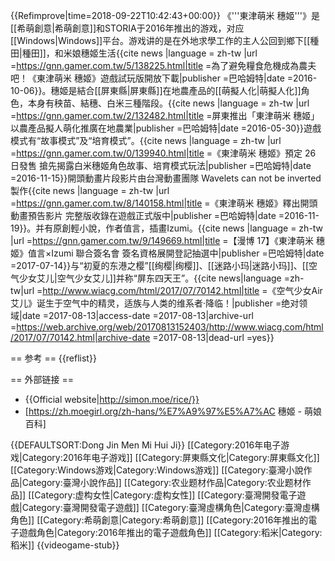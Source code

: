 {{Refimprove|time=2018-09-22T10:42:43+00:00}}
《'''東津萌米 穗姬'''》是[[希萌創意|希萌創意]]和STORIA于2016年推出的游戏，对应[[Windows|Windows]]平台。游戏讲的是在外地求學工作的主人公回到鄉下[[種田|種田]]，和米娘穗姬生活<ref>{{cite news |language = zh-tw |url =https://gnn.gamer.com.tw/5/138225.html|title =為了避免糧食危機成為農夫吧！《東津萌米 穗姬》遊戲試玩版開放下載|publisher =巴哈姆特|date =2016-10-06}}</ref>。穗姬是結合[[屏東縣|屏東縣]]在地農產品的[[萌擬人化|萌擬人化]]角色，本身有秧苗、結穗、白米三種階段。<ref>{{cite news |language = zh-tw |url =https://gnn.gamer.com.tw/2/132482.html|title =屏東推出「東津萌米 穗姬」以農產品擬人萌化推廣在地農業|publisher =巴哈姆特|date =2016-05-30}}</ref>遊戲模式有“故事模式”及“培育模式”。<ref>{{cite news |language = zh-tw |url =https://gnn.gamer.com.tw/0/139940.html|title =《東津萌米 穗姬》預定 26 日發售 搶先揭露白米穗姬角色故事、培育模式玩法|publisher =巴哈姆特|date =2016-11-15}}</ref>開頭動畫片段影片由台灣動畫團隊 Wavelets can not be inverted 製作<ref>{{cite news |language = zh-tw |url =https://gnn.gamer.com.tw/8/140158.html|title =《東津萌米 穗姬》釋出開頭動畫預告影片 完整版收錄在遊戲正式版中|publisher =巴哈姆特|date =2016-11-19}}</ref>。并有原創輕小說，作者值言，插畫Izumi。<ref>{{cite news |language = zh-tw |url =https://gnn.gamer.com.tw/9/149669.html|title =【漫博 17】《東津萌米 穗姬》值言×Izumi 聯合簽名會 簽名資格展開登記抽選中|publisher =巴哈姆特|date =2017-07-14}}</ref>与“初夏的东港之樱”[[绚樱|绚樱]]、[[迷路小玛|迷路小玛]]、[[空气少女艾儿|空气少女艾儿]]并称“屏东四天王”。<ref>{{cite news|language =zh-tw|url =http://www.wiacg.com/html/2017/07/70142.html|title =《空气少女Air艾儿》诞生于空气中的精灵，适族与人类的维系者‧降临！|publisher =绝对领域|date =2017-08-13|access-date =2017-08-13|archive-url =https://web.archive.org/web/20170813152403/http://www.wiacg.com/html/2017/07/70142.html|archive-date =2017-08-13|dead-url =yes}}</ref>

== 参考 ==
{{reflist}}

== 外部链接 ==

* {{Official website|http://simon.moe/rice/}}
* [https://zh.moegirl.org/zh-hans/%E7%A9%97%E5%A7%AC 穗姬 - 萌娘百科]

{{DEFAULTSORT:Dong Jin Men Mi Hui Ji}}
[[Category:2016年电子游戏|Category:2016年电子游戏]]
[[Category:屏東縣文化|Category:屏東縣文化]]
[[Category:Windows游戏|Category:Windows游戏]]
[[Category:臺灣小說作品|Category:臺灣小說作品]]
[[Category:农业题材作品|Category:农业题材作品]]
[[Category:虚构女性|Category:虚构女性]]
[[Category:臺灣開發電子遊戲|Category:臺灣開發電子遊戲]]
[[Category:臺灣虛構角色|Category:臺灣虛構角色]]
[[Category:希萌創意|Category:希萌創意]]
[[Category:2016年推出的電子遊戲角色|Category:2016年推出的電子遊戲角色]]
[[Category:稻米|Category:稻米]]
{{videogame-stub}}